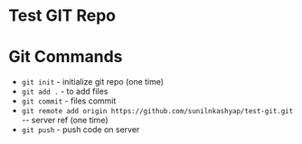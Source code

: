 # Test GIT Repo


# Git Commands

- `git init` - initialize git repo (one time)
- `git add .` - to add files 
- `git commit` - files commit
- `git remote add origin https://github.com/sunilnkashyap/test-git.git` -- server ref (one time)
- `git push` - push code on server

